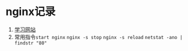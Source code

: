# nginx记录

1. [学习网站](https://www.jianshu.com/p/ebf3958c6af7)
2. 常用指令`start nginx` `nginx -s stop` `nginx -s reload` `netstat -ano | findstr "80"`
